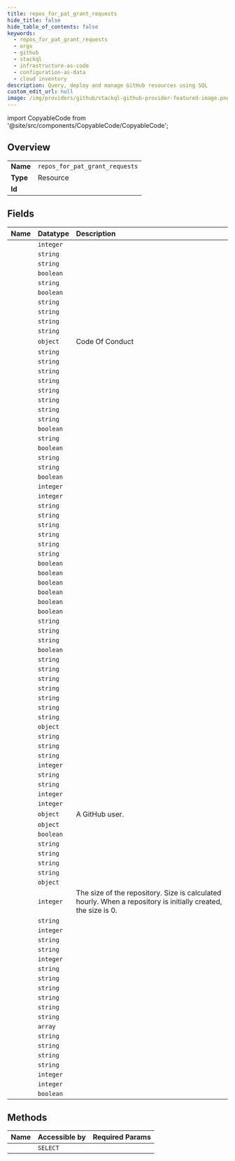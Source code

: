 ```yaml
---
title: repos_for_pat_grant_requests
hide_title: false
hide_table_of_contents: false
keywords:
  - repos_for_pat_grant_requests
  - orgs
  - github    
  - stackql
  - infrastructure-as-code
  - configuration-as-data
  - cloud inventory
description: Query, deploy and manage GitHub resources using SQL
custom_edit_url: null
image: /img/providers/github/stackql-github-provider-featured-image.png
---
```


import CopyableCode from '@site/src/components/CopyableCode/CopyableCode';




## Overview
<table><tbody>
<tr><td><b>Name</b></td><td><code>repos_for_pat_grant_requests</code></td></tr>
<tr><td><b>Type</b></td><td>Resource</td></tr>
<tr><td><b>Id</b></td><td><CopyableCode code="github.orgs.repos_for_pat_grant_requests" /></td></tr>
</tbody></table>

## Fields
| Name | Datatype | Description |
|:-----|:---------|:------------|
| <CopyableCode code="id" /> | `integer` |  |
| <CopyableCode code="name" /> | `string` |  |
| <CopyableCode code="description" /> | `string` |  |
| <CopyableCode code="allow_forking" /> | `boolean` |  |
| <CopyableCode code="archive_url" /> | `string` |  |
| <CopyableCode code="archived" /> | `boolean` |  |
| <CopyableCode code="assignees_url" /> | `string` |  |
| <CopyableCode code="blobs_url" /> | `string` |  |
| <CopyableCode code="branches_url" /> | `string` |  |
| <CopyableCode code="clone_url" /> | `string` |  |
| <CopyableCode code="code_of_conduct" /> | `object` | Code Of Conduct |
| <CopyableCode code="collaborators_url" /> | `string` |  |
| <CopyableCode code="comments_url" /> | `string` |  |
| <CopyableCode code="commits_url" /> | `string` |  |
| <CopyableCode code="compare_url" /> | `string` |  |
| <CopyableCode code="contents_url" /> | `string` |  |
| <CopyableCode code="contributors_url" /> | `string` |  |
| <CopyableCode code="created_at" /> | `string` |  |
| <CopyableCode code="default_branch" /> | `string` |  |
| <CopyableCode code="delete_branch_on_merge" /> | `boolean` |  |
| <CopyableCode code="deployments_url" /> | `string` |  |
| <CopyableCode code="disabled" /> | `boolean` |  |
| <CopyableCode code="downloads_url" /> | `string` |  |
| <CopyableCode code="events_url" /> | `string` |  |
| <CopyableCode code="fork" /> | `boolean` |  |
| <CopyableCode code="forks" /> | `integer` |  |
| <CopyableCode code="forks_count" /> | `integer` |  |
| <CopyableCode code="forks_url" /> | `string` |  |
| <CopyableCode code="full_name" /> | `string` |  |
| <CopyableCode code="git_commits_url" /> | `string` |  |
| <CopyableCode code="git_refs_url" /> | `string` |  |
| <CopyableCode code="git_tags_url" /> | `string` |  |
| <CopyableCode code="git_url" /> | `string` |  |
| <CopyableCode code="has_discussions" /> | `boolean` |  |
| <CopyableCode code="has_downloads" /> | `boolean` |  |
| <CopyableCode code="has_issues" /> | `boolean` |  |
| <CopyableCode code="has_pages" /> | `boolean` |  |
| <CopyableCode code="has_projects" /> | `boolean` |  |
| <CopyableCode code="has_wiki" /> | `boolean` |  |
| <CopyableCode code="homepage" /> | `string` |  |
| <CopyableCode code="hooks_url" /> | `string` |  |
| <CopyableCode code="html_url" /> | `string` |  |
| <CopyableCode code="is_template" /> | `boolean` |  |
| <CopyableCode code="issue_comment_url" /> | `string` |  |
| <CopyableCode code="issue_events_url" /> | `string` |  |
| <CopyableCode code="issues_url" /> | `string` |  |
| <CopyableCode code="keys_url" /> | `string` |  |
| <CopyableCode code="labels_url" /> | `string` |  |
| <CopyableCode code="language" /> | `string` |  |
| <CopyableCode code="languages_url" /> | `string` |  |
| <CopyableCode code="license" /> | `object` |  |
| <CopyableCode code="merges_url" /> | `string` |  |
| <CopyableCode code="milestones_url" /> | `string` |  |
| <CopyableCode code="mirror_url" /> | `string` |  |
| <CopyableCode code="network_count" /> | `integer` |  |
| <CopyableCode code="node_id" /> | `string` |  |
| <CopyableCode code="notifications_url" /> | `string` |  |
| <CopyableCode code="open_issues" /> | `integer` |  |
| <CopyableCode code="open_issues_count" /> | `integer` |  |
| <CopyableCode code="owner" /> | `object` | A GitHub user. |
| <CopyableCode code="permissions" /> | `object` |  |
| <CopyableCode code="private" /> | `boolean` |  |
| <CopyableCode code="pulls_url" /> | `string` |  |
| <CopyableCode code="pushed_at" /> | `string` |  |
| <CopyableCode code="releases_url" /> | `string` |  |
| <CopyableCode code="role_name" /> | `string` |  |
| <CopyableCode code="security_and_analysis" /> | `object` |  |
| <CopyableCode code="size" /> | `integer` | The size of the repository. Size is calculated hourly. When a repository is initially created, the size is 0. |
| <CopyableCode code="ssh_url" /> | `string` |  |
| <CopyableCode code="stargazers_count" /> | `integer` |  |
| <CopyableCode code="stargazers_url" /> | `string` |  |
| <CopyableCode code="statuses_url" /> | `string` |  |
| <CopyableCode code="subscribers_count" /> | `integer` |  |
| <CopyableCode code="subscribers_url" /> | `string` |  |
| <CopyableCode code="subscription_url" /> | `string` |  |
| <CopyableCode code="svn_url" /> | `string` |  |
| <CopyableCode code="tags_url" /> | `string` |  |
| <CopyableCode code="teams_url" /> | `string` |  |
| <CopyableCode code="temp_clone_token" /> | `string` |  |
| <CopyableCode code="topics" /> | `array` |  |
| <CopyableCode code="trees_url" /> | `string` |  |
| <CopyableCode code="updated_at" /> | `string` |  |
| <CopyableCode code="url" /> | `string` |  |
| <CopyableCode code="visibility" /> | `string` |  |
| <CopyableCode code="watchers" /> | `integer` |  |
| <CopyableCode code="watchers_count" /> | `integer` |  |
| <CopyableCode code="web_commit_signoff_required" /> | `boolean` |  |
## Methods
| Name | Accessible by | Required Params |
|:-----|:--------------|:----------------|
| <CopyableCode code="list_pat_grant_request_repositories" /> | `SELECT` | <CopyableCode code="org, pat_request_id" /> |

